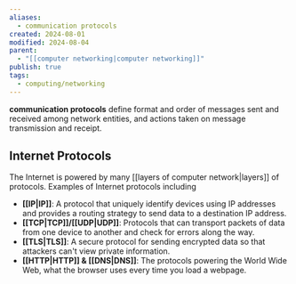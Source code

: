 ```yaml
---
aliases:
  - communication protocols
created: 2024-08-01
modified: 2024-08-04
parent:
  - "[[computer networking|computer networking]]"
publish: true
tags:
  - computing/networking
---
```

**communication protocols** define format and order of messages sent and received among network entities, and actions taken on message transmission and receipt. 

## Internet Protocols
The Internet is powered by many [[layers of computer network|layers]] of protocols. Examples of Internet protocols including
- **[[IP|IP]]**: A protocol that uniquely identify devices using IP addresses and provides a routing strategy to send data to a destination IP address.
- **[[TCP|TCP]]/[[UDP|UDP]]**: Protocols that can transport packets of data from one device to another and check for errors along the way.
- **[[TLS|TLS]]**: A secure protocol for sending encrypted data so that attackers can't view private information.
- **[[HTTP|HTTP]] & [[DNS|DNS]]**: The protocols powering the World Wide Web, what the browser uses every time you load a webpage.